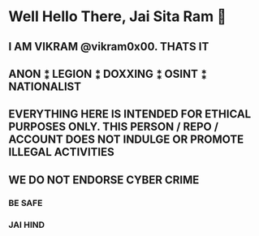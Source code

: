 # Well Hello There, Jai Sita Ram 🚩

## I AM VIKRAM @vikram0x00. THATS IT

## ANON ⁑ LEGION ⁑ DOXXING ⁑ OSINT ⁑ NATIONALIST

## EVERYTHING HERE IS INTENDED FOR ETHICAL PURPOSES ONLY. THIS PERSON / REPO / ACCOUNT DOES NOT INDULGE OR PROMOTE ILLEGAL ACTIVITIES
## WE DO NOT ENDORSE CYBER CRIME

### BE SAFE

### JAI HIND
